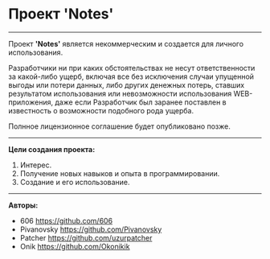 # Проект 'Notes'

***

Проект **'Notes'** является некоммерческим и создается для личного использования. 

Разработчики ни при каких обстоятельствах не несут ответственности за какой-либо ущерб, включая все без исключения случаи упущенной выгоды или потери данных, либо других денежных потерь, ставших результатом использования или невозможности использования WEB-приложения, даже если Разработчик был заранее поставлен в известность о возможности подобного рода ущерба.

Полнное лицензионное соглашение будет опубликовано позже.

***


**Цели создания проекта:**

1. Интерес.
2. Получение новых навыков и опыта в программировании.
3. Создание и его использование.


***


**Авторы:**
* 606 https://github.com/606
* Pivanovsky https://github.com/Pivanovsky
* Patcher https://github.com/uzurpatcher
* Onik https://github.com/Okonikik
